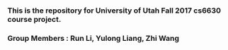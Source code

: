 ### This is the repository for University of Utah Fall 2017 cs6630 course project.
### Group Members : Run Li, Yulong Liang, Zhi Wang

